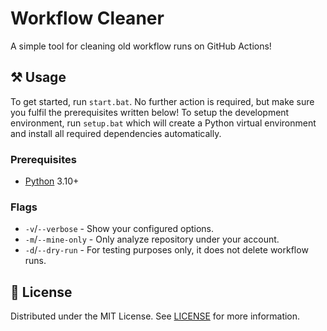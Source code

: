 # Workflow Cleaner

A simple tool for cleaning old workflow runs on GitHub Actions!

## ⚒️ Usage

To get started, run `start.bat`. No further action is required, but make sure you fulfil the prerequisites written below! To setup the development environment, run `setup.bat` which will create a Python virtual environment and install all required dependencies automatically.

### Prerequisites

- [Python](https://python.org) 3.10+

### Flags

- `-v`/`--verbose` - Show your configured options.
- `-m`/`--mine-only` - Only analyze repository under your account.
- `-d`/`--dry-run` - For testing purposes only, it does not delete workflow runs.

## 📜 License

Distributed under the MIT License. See [LICENSE](LICENSE) for more information.
